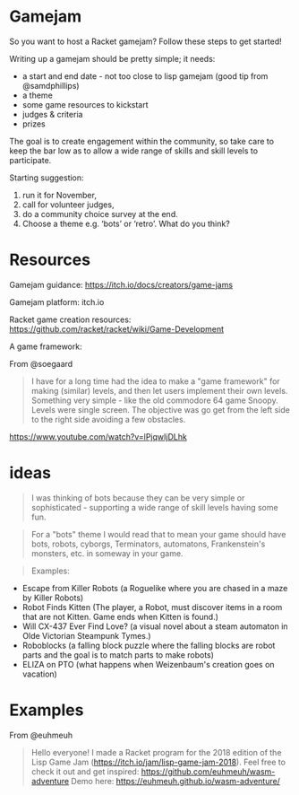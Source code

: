 # Gamejam

So you want to host a Racket gamejam? Follow these steps to get started!

Writing up a gamejam should be pretty simple; it needs:
* a start and end date - not too close to lisp gamejam (good tip from @samdphillips)
* a theme
* some game resources to kickstart
* judges & criteria
* prizes

The goal is to create engagement within the community, so take care to keep the bar low as to allow a wide range of skills and skill levels to participate.

Starting suggestion:
1. run it for November, 
2. call for volunteer judges, 
3. do a community choice survey at the end. 
4. Choose a theme e.g. ‘bots’ or ‘retro’. What do you think?

# Resources

Gamejam guidance: <https://itch.io/docs/creators/game-jams>

Gamejam platform: itch.io

Racket game creation resources: <https://github.com/racket/racket/wiki/Game-Development>

A game framework: 

From @soegaard

> I have for a long time had the idea to make a "game framework" for making (similar) levels, and then let users implement their own levels.
> Something very simple - like the old commodore 64 game Snoopy.
Levels were single screen. The objective was go get from the left side to the right side
avoiding a few obstacles.

<https://www.youtube.com/watch?v=lPjqwIjDLhk>


# ideas 

> I was thinking of bots because they can be very simple or sophisticated - supporting a wide range of skill levels having some fun.

> For a "bots" theme I would read that to mean your game should have bots, robots, cyborgs, Terminators, automatons, Frankenstein's monsters, etc. in someway in your game. 

> Examples:
- Escape from Killer Robots (a Roguelike where you are chased in a maze by Killer Robots)
- Robot Finds Kitten (The player, a Robot, must discover items in a room that are not Kitten.  Game ends when Kitten is found.)
- Will CX-437 Ever Find Love? (a visual novel about a steam automaton in Olde Victorian Steampunk Tymes.)
- Roboblocks (a falling block puzzle where the falling blocks are robot parts and the goal is to match parts to make robots)
- ELIZA on PTO (what happens when Weizenbaum's creation goes on vacation)

# Examples

From @euhmeuh

> Hello everyone! I made a Racket program for the 2018 edition of the Lisp Game Jam (https://itch.io/jam/lisp-game-jam-2018).
Feel free to check it out and get inspired: https://github.com/euhmeuh/wasm-adventure
Demo here: https://euhmeuh.github.io/wasm-adventure/
